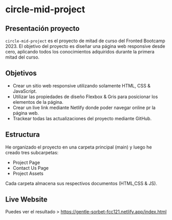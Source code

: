 # circle-mid-project

## Presentación proyecto

`circle-mid-project` es el proyecto de mitad de curso del Fronted Bootcamp 2023. El objetivo del proyecto es diseñar una página web responsive desde cero, aplicando todos los conocimientos adquiridos durante la primera mitad del curso. 

## Objetivos 

- Crear un sitio web responsive utilizando solamente HTML, CSS & JavaScript. 
- Utilizar las propiedades de diseño Flexbox & Gris para posicionar los elementos de la página. 
- Crear un live link mediante Netlify donde poder navegar online pr la página web.
- Trackear todas las actualizaciones del proyecto mediante GitHub. 

## Estructura 

He organizado el proyecto en una carpeta principal (main) y luego he creado tres subcarpetas: 

  - Project Page 
  - Contact Us Page 
  - Project Assets 
  
Cada carpeta almacena sus respectivos documentos (HTML,CSS & JS). 

## Live Website

Puedes ver el resultado > https://gentle-sorbet-fcc121.netlify.app/index.html

